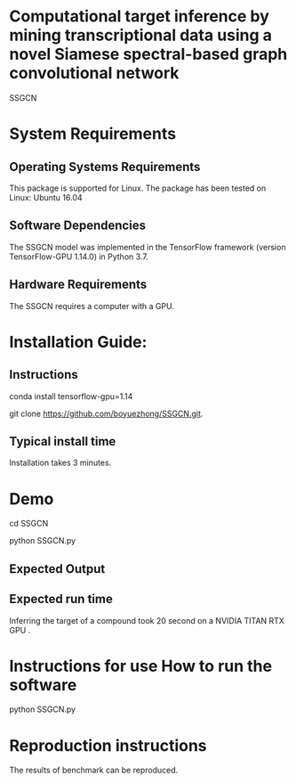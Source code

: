 # Computational target inference by mining transcriptional data using a novel Siamese spectral-based graph convolutional network
SSGCN

# System Requirements
## Operating Systems  Requirements
This package is supported for  Linux. The package has been tested on Linux: Ubuntu 16.04
## Software Dependencies
The SSGCN model was implemented in the TensorFlow framework (version TensorFlow-GPU 1.14.0) in Python 3.7.
## Hardware Requirements
The SSGCN requires a computer with a  GPU.
# Installation Guide:
## Instructions

conda install tensorflow-gpu=1.14

git clone https://github.com/boyuezhong/SSGCN.git.
## Typical install time 
Installation takes 3 minutes.

# Demo
cd SSGCN

python SSGCN.py
## Expected Output
## Expected run time 
 Inferring the target of a compound took 20 second on a NVIDIA TITAN RTX GPU .

# Instructions for use How to run the software
python SSGCN.py


# Reproduction instructions
The results of benchmark can be reproduced.


